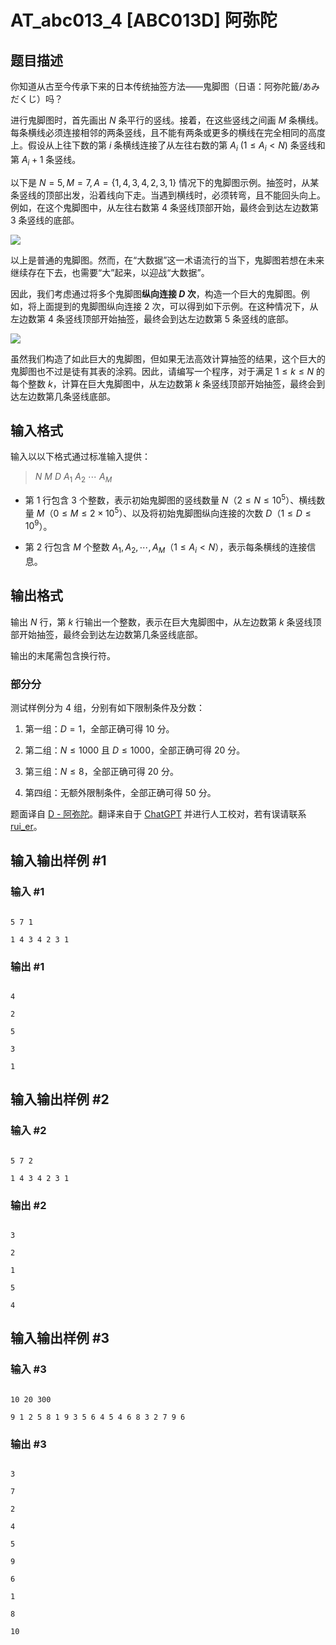 # AT_abc013_4 [ABC013D] 阿弥陀

## 题目描述

你知道从古至今传承下来的日本传统抽签方法——鬼脚图（日语：阿弥陀籤/あみだくじ）吗？

进行鬼脚图时，首先画出 $N$ 条平行的竖线。接着，在这些竖线之间画 $M$ 条横线。每条横线必须连接相邻的两条竖线，且不能有两条或更多的横线在完全相同的高度上。假设从上往下数的第 $i$ 条横线连接了从左往右数的第 $A_i$ ($1\le A_i < N$) 条竖线和第 $A_i + 1$ 条竖线。

以下是 $N = 5,M = 7,A = \{1,4,3,4,2,3,1\}$ 情况下的鬼脚图示例。抽签时，从某条竖线的顶部出发，沿着线向下走。当遇到横线时，必须转弯，且不能回头向上。例如，在这个鬼脚图中，从左往右数第 $4$ 条竖线顶部开始，最终会到达左边数第 $3$ 条竖线的底部。

![](https://cdn.luogu.com.cn/upload/vjudge_pic/AT_abc013_4/287d97cea4ffe55ad2fe3822a307197d29129150.png)

以上是普通的鬼脚图。然而，在“大数据”这一术语流行的当下，鬼脚图若想在未来继续存在下去，也需要“大”起来，以迎战“大数据”。

因此，我们考虑通过将多个鬼脚图**纵向连接 $D$ 次**，构造一个巨大的鬼脚图。例如，将上面提到的鬼脚图纵向连接 $2$ 次，可以得到如下示例。在这种情况下，从左边数第 $4$ 条竖线顶部开始抽签，最终会到达左边数第 $5$ 条竖线的底部。

![](https://cdn.luogu.com.cn/upload/vjudge_pic/AT_abc013_4/ff270a32cd6de8309812dd03feb2e11021ca985c.png)

虽然我们构造了如此巨大的鬼脚图，但如果无法高效计算抽签的结果，这个巨大的鬼脚图也不过是徒有其表的涂鸦。因此，请编写一个程序，对于满足 $1\le k\le N$ 的每个整数 $k$，计算在巨大鬼脚图中，从左边数第 $k$ 条竖线顶部开始抽签，最终会到达左边数第几条竖线底部。

## 输入格式

输入以以下格式通过标准输入提供：

> $N$ $M$ $D$ $A_1$ $A_2$ $\cdots$ $A_M$

- 第 1 行包含 $3$ 个整数，表示初始鬼脚图的竖线数量 $N$（$2\le N\le 10^5$）、横线数量 $M$（$0\le M\le 2 \times 10^5$）、以及将初始鬼脚图纵向连接的次数 $D$（$1\le D\le 10^9$）。
- 第 2 行包含 $M$ 个整数 $A_1, A_2, \cdots, A_M$（$1\le A_i < N$），表示每条横线的连接信息。

## 输出格式

输出 $N$ 行，第 $k$ 行输出一个整数，表示在巨大鬼脚图中，从左边数第 $k$ 条竖线顶部开始抽签，最终会到达左边数第几条竖线底部。

输出的末尾需包含换行符。

### 部分分

测试样例分为 4 组，分别有如下限制条件及分数：

1. 第一组：$D = 1$，全部正确可得 $10$ 分。
2. 第二组：$N\le 1000$ 且 $D\le 1000$，全部正确可得 $20$ 分。
3. 第三组：$N\le 8$，全部正确可得 $20$ 分。
4. 第四组：无额外限制条件，全部正确可得 $50$ 分。

题面译自 [D - 阿弥陀](https://atcoder.jp/contests/abc013/tasks/abc013_4)。翻译来自于 [ChatGPT](https://chatgpt.com) 并进行人工校对，若有误请联系 [rui_er](https://www.luogu.com.cn/user/122461)。

## 输入输出样例 #1

### 输入 #1

```
5 7 1
1 4 3 4 2 3 1
```

### 输出 #1

```
4
2
5
3
1
```

## 输入输出样例 #2

### 输入 #2

```
5 7 2
1 4 3 4 2 3 1
```

### 输出 #2

```
3
2
1
5
4
```

## 输入输出样例 #3

### 输入 #3

```
10 20 300
9 1 2 5 8 1 9 3 5 6 4 5 4 6 8 3 2 7 9 6
```

### 输出 #3

```
3
7
2
4
5
9
6
1
8
10
```